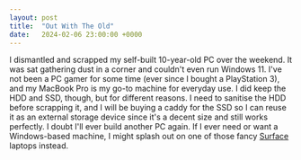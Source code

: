 ```yaml
---
layout: post
title:  "Out With The Old"
date:   2024-02-06 23:00:00 +0000
---
```


I dismantled and scrapped my self-built 10-year-old PC over the weekend. It was sat gathering dust in a corner and couldn't even run Windows 11. I've not been a PC gamer for some time (ever since I bought a PlayStation 3), and my MacBook Pro is my go-to machine for everyday use. I did keep the HDD and SSD, though, but for different reasons. I need to sanitise the HDD before scrapping it, and I will be buying a caddy for the SSD so I can reuse it as an external storage device since it's a decent size and still works perfectly. I doubt I'll ever build another PC again. If I ever need or want a Windows-based machine, I might splash out on one of those fancy [Surface](https://www.microsoft.com/en-gb/surface) laptops instead.
